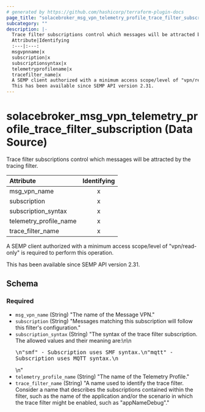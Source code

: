 ```yaml
---
# generated by https://github.com/hashicorp/terraform-plugin-docs
page_title: "solacebroker_msg_vpn_telemetry_profile_trace_filter_subscription Data Source - solacebroker"
subcategory: ""
description: |-
  Trace filter subscriptions control which messages will be attracted by the tracing filter.
  Attribute|Identifying
  :---|:---:
  msgvpnname|x
  subscription|x
  subscriptionsyntax|x
  telemetryprofilename|x
  tracefilter_name|x
  A SEMP client authorized with a minimum access scope/level of "vpn/read-only" is required to perform this operation.
  This has been available since SEMP API version 2.31.
---
```


# solacebroker_msg_vpn_telemetry_profile_trace_filter_subscription (Data Source)

Trace filter subscriptions control which messages will be attracted by the tracing filter.


Attribute|Identifying
:---|:---:
msg_vpn_name|x
subscription|x
subscription_syntax|x
telemetry_profile_name|x
trace_filter_name|x



A SEMP client authorized with a minimum access scope/level of "vpn/read-only" is required to perform this operation.

This has been available since SEMP API version 2.31.



<!-- schema generated by tfplugindocs -->
## Schema

### Required

- `msg_vpn_name` (String) "The name of the Message VPN."
- `subscription` (String) "Messages matching this subscription will follow this filter's configuration."
- `subscription_syntax` (String) "The syntax of the trace filter subscription. The allowed values and their meaning are:\n\n<pre>\n\"smf\" - Subscription uses SMF syntax.\n\"mqtt\" - Subscription uses MQTT syntax.\n</pre>\n"
- `telemetry_profile_name` (String) "The name of the Telemetry Profile."
- `trace_filter_name` (String) "A name used to identify the trace filter. Consider a name that describes the subscriptions contained within the filter, such as the name of the application and/or the scenario in which the trace filter might be enabled, such as \"appNameDebug\"."
